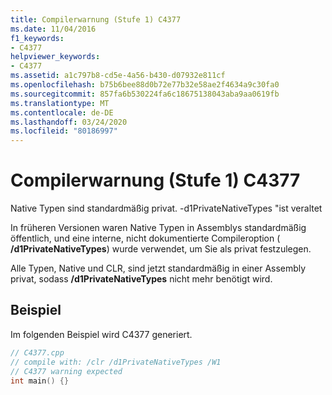 ```yaml
---
title: Compilerwarnung (Stufe 1) C4377
ms.date: 11/04/2016
f1_keywords:
- C4377
helpviewer_keywords:
- C4377
ms.assetid: a1c797b8-cd5e-4a56-b430-d07932e811cf
ms.openlocfilehash: b75b6bee88d0b72e77b32e58ae2f4634a9c30fa0
ms.sourcegitcommit: 857fa6b530224fa6c18675138043aba9aa0619fb
ms.translationtype: MT
ms.contentlocale: de-DE
ms.lasthandoff: 03/24/2020
ms.locfileid: "80186997"
---
```

# <a name="compiler-warning-level-1-c4377"></a>Compilerwarnung (Stufe 1) C4377

Native Typen sind standardmäßig privat. -d1PrivateNativeTypes "ist veraltet

In früheren Versionen waren Native Typen in Assemblys standardmäßig öffentlich, und eine interne, nicht dokumentierte Compileroption ( **/d1PrivateNativeTypes**) wurde verwendet, um Sie als privat festzulegen.

Alle Typen, Native und CLR, sind jetzt standardmäßig in einer Assembly privat, sodass **/d1PrivateNativeTypes** nicht mehr benötigt wird.

## <a name="example"></a>Beispiel

Im folgenden Beispiel wird C4377 generiert.

```cpp
// C4377.cpp
// compile with: /clr /d1PrivateNativeTypes /W1
// C4377 warning expected
int main() {}
```

